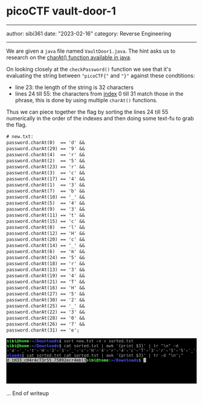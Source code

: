 # picoCTF vault-door-1

---

author: sibi361
date: "2023-02-16"
category: Reverse Engineering

---

We are given a `java` file named `VaultDoor1.java`. The hint asks us to research on the [charAt() function available in java](https://www.w3schools.com/java/ref_string_charat.asp).

On looking closely at the `checkPassword()` function we see that it's evaluating the string between `"picoCTF{"` and `"}"` against these condtitions:

- line 23: the length of the string is 32 characters
- lines 24 till 55: the characters from [index](https://en.wikipedia.org/wiki/Zero-based_numbering) 0 till 31 match those in the phrase, this is done by using multiple `charAt()` functions.

Thus we can piece together the flag by sorting the lines 24 till 55 numerically in the order of the indexes and then doing some text-fu to grab the flag.

```
# new.txt:
password.charAt(0)  == 'd' &&
password.charAt(29) == '9' &&
password.charAt(4)  == 'r' &&
password.charAt(2)  == '5' &&
password.charAt(23) == 'r' &&
password.charAt(3)  == 'c' &&
password.charAt(17) == '4' &&
password.charAt(1)  == '3' &&
password.charAt(7)  == 'b' &&
password.charAt(10) == '_' &&
password.charAt(5)  == '4' &&
password.charAt(9)  == '3' &&
password.charAt(11) == 't' &&
password.charAt(15) == 'c' &&
password.charAt(8)  == 'l' &&
password.charAt(12) == 'H' &&
password.charAt(20) == 'c' &&
password.charAt(14) == '_' &&
password.charAt(6)  == 'm' &&
password.charAt(24) == '5' &&
password.charAt(18) == 'r' &&
password.charAt(13) == '3' &&
password.charAt(19) == '4' &&
password.charAt(21) == 'T' &&
password.charAt(16) == 'H' &&
password.charAt(27) == '5' &&
password.charAt(30) == '2' &&
password.charAt(25) == '_' &&
password.charAt(22) == '3' &&
password.charAt(28) == '0' &&
password.charAt(26) == '7' &&
password.charAt(31) == 'e';
```

![vaultdoor1.png](images/vaultdoor1.png)

...
End of writeup

